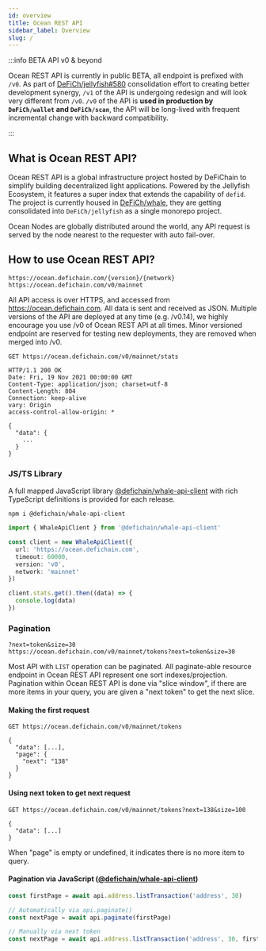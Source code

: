```yaml
---
id: overview 
title: Ocean REST API 
sidebar_label: Overview 
slug: /
---
```


:::info BETA API v0 & beyond

Ocean REST API is currently in public BETA, all endpoint is prefixed with `/v0`. As part of
[DeFiCh/jellyfish#580](https://github.com/DeFiCh/jellyfish/issues/580) consolidation effort to creating better 
development synergy, `/v1` of the API is undergoing redesign and will look very different from `/v0`. 
`/v0` of the API is **used in production by `DeFiCh/wallet` and `DeFiCh/scan`**, the API will be long-lived with 
frequent incremental change with backward compatibility.

:::

## What is Ocean REST API?

Ocean REST API is a global infrastructure project hosted by DeFiChain to simplify building decentralized light 
applications. Powered by the Jellyfish Ecosystem, it features a super index that extends the capability of `defid`. The 
project is currently housed in [DeFiCh/whale](https://github.com/DeFiCh/whale), they are getting consolidated into 
`DeFiCh/jellyfish` as a single monorepo project.

Ocean Nodes are globally distributed around the world, any API request is served by the node nearest to the requester 
with auto fail-over.

## How to use Ocean REST API?

```
https://ocean.defichain.com/{version}/{network}
https://ocean.defichain.com/v0/mainnet
```

All API access is over HTTPS, and accessed from https://ocean.defichain.com. All data is sent and received as JSON.
Multiple versions of the API are deployed at any time (e.g. /v0.14), we highly encourage you use /v0 of Ocean REST API 
at all times. Minor versioned endpoint are reserved for testing new deployments, they are removed when merged into /v0. 

```http request
GET https://ocean.defichain.com/v0/mainnet/stats

HTTP/1.1 200 OK
Date: Fri, 19 Nov 2021 00:00:00 GMT
Content-Type: application/json; charset=utf-8
Content-Length: 804
Connection: keep-alive
vary: Origin
access-control-allow-origin: *

{
  "data": {
    ...
  }
}
```

### JS/TS Library

A full mapped JavaScript library 
[@defichain/whale-api-client](https://www.npmjs.com/package/@defichain/whale-api-client) with rich TypeScript 
definitions is provided for each release.

```shell
npm i @defichain/whale-api-client
```

```ts
import { WhaleApiClient } from '@defichain/whale-api-client'

const client = new WhaleApiClient({
  url: 'https://ocean.defichain.com',
  timeout: 60000,
  version: 'v0',
  network: 'mainnet'
})

client.stats.get().then((data) => {
  console.log(data)
})
```

### Pagination

```
?next=token&size=30
https://ocean.defichain.com/v0/mainnet/tokens?next=token&size=30
```

Most API with `LIST` operation can be paginated. 
All paginate-able resource endpoint in Ocean REST API represent one sort indexes/projection.
Pagination within Ocean REST API is done via "slice window", if there are more items in your query, you are given a 
"next token" to get the next slice.

#### Making the first request

```http request
GET https://ocean.defichain.com/v0/mainnet/tokens

{
  "data": [...],
  "page": {
    "next": "138"
  }
}
```

#### Using next token to get next request

```http request
GET https://ocean.defichain.com/v0/mainnet/tokens?next=138&size=100

{
  "data": [...]
}
```

When "page" is empty or undefined, it indicates there is no more item to query.

#### Pagination via JavaScript ([@defichain/whale-api-client](https://www.npmjs.com/package/@defichain/whale-api-client))

```javascript
const firstPage = await api.address.listTransaction('address', 30)

// Automatically via api.paginate()
const nextPage = await api.paginate(firstPage)

// Manually via next token
const nextPage = await api.address.listTransaction('address', 30, firstPage.nextToken)
```
